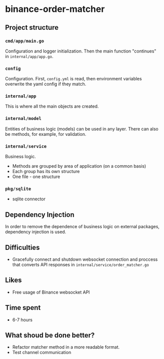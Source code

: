 # binance-order-matcher

## Project structure
### `cmd/app/main.go`
Configuration and logger initialization. Then the main function "continues" in
`internal/app/app.go`.
### `config`
Configuration. First, `config.yml` is read, then environment variables overwrite the yaml config if they match.
### `internal/app`

This is where all the main objects are created.
### `internal/model`
Entities of business logic (models) can be used in any layer.
There can also be methods, for example, for validation.

### `internal/service`
Business logic.
- Methods are grouped by area of application (on a common basis)
- Each group has its own structure
- One file - one structure

### `pkg/sqlite`
- sqlite connector

## Dependency Injection
In order to remove the dependence of business logic on external packages, dependency injection is used.

## Difficulties
- Gracefully connect and shutdown websocket connection and proccess that converts API responses in `internal/service/order_matcher.go`

## Likes
- Free usage of  Binance websocket API

## Time spent
- 6-7 hours

## What shoud be done better?
- Refactor matcher method in a more readable format.
- Test channel communication